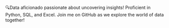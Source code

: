 🔍Data aficionado passionate about uncovering insights! Proficient in Python, SQL, and Excel. Join me on GitHub as we explore the world of data together!

<!---
sayande01/sayande01 is a ✨ special ✨ repository because its `README.md` (this file) appears on your GitHub profile.
You can click the Preview link to take a look at your changes.
--->
